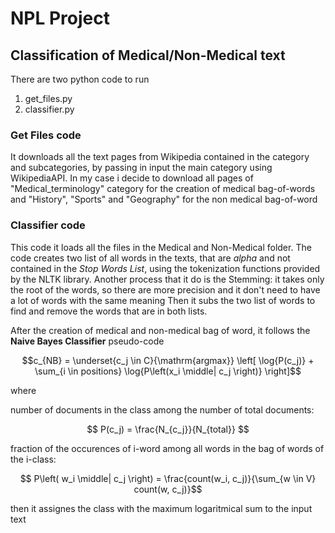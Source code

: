# NPL Project
## Classification of Medical/Non-Medical text

There are two python code to run
1. get_files.py
2. classifier.py

### Get Files code
It downloads all the text pages from Wikipedia contained in the category and subcategories, by passing in input the main category using WikipediaAPI.
In my case i decide to download all pages of "Medical_terminology" category for the creation of medical bag-of-words and "History", "Sports" and "Geography" for the non medical bag-of-word

### Classifier code
This code it loads all the files in the Medical and Non-Medical folder.
The code creates two list of all words in the texts, that are _alpha_ and not contained in the _Stop Words List_, using the tokenization functions provided by the NLTK library.
Another process that it do is the Stemming: it takes only the root of the words, so there are more precision and it don't  need to have a lot of words with the same meaning
Then it subs the two list of words to find and remove the words that are in both lists.


After the creation of medical and non-medical bag of word, it follows the **Naive Bayes Classifier** pseudo-code


$$c_{NB} = \underset{c_j \in C}{\mathrm{argmax}} \left[ \log{P(c_j)} + \sum_{i \in positions} \log{P\left(x_i \middle| c_j \right)} \right]$$

where 

number of documents in the class among the number of total documents:

$$ P(c_j) = \frac{N_{c_j}}{N_{total}} $$ 

fraction of the occurences of i-word among all words in the bag of words of the i-class:

$$ P\left( w_i \middle| c_j \right) = \frac{count(w_i, c_j)}{\sum_{w \in V} count(w, c_j)}$$ 

then it assignes the class with the maximum logaritmical sum to the input text
